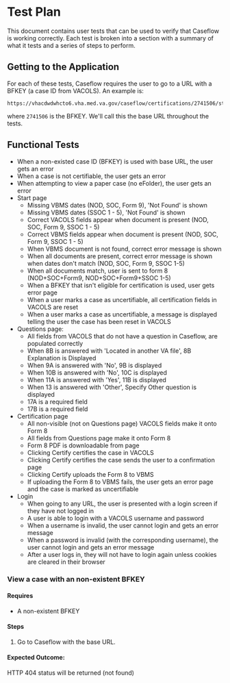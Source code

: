 # Test Plan

This document contains user tests that can be used to verify that Caseflow is working correctly. Each test is broken into a section with a summary of what it tests and a series of steps to perform.

## Getting to the Application

For each of these tests, Caseflow requires the user to go to a URL with a BFKEY (a case ID from VACOLS). An example is:

```
https://vhacdwdwhcto6.vha.med.va.gov/caseflow/certifications/2741506/start
```

where `2741506` is the BFKEY. We'll call this the base URL throughout the tests.

## Functional Tests

- When a non-existed case ID (BFKEY) is used with base URL, the user gets an error
- When a case is not certifiable, the user gets an error
- When attempting to view a paper case (no eFolder), the user gets an error
- Start page
  - Missing VBMS dates (NOD, SOC, Form 9), 'Not Found' is shown
  - Missing VBMS dates (SSOC 1 - 5), 'Not Found' is shown
  - Correct VACOLS fields appear when document is present (NOD, SOC, Form 9, SSOC 1 - 5)
  - Correct VBMS fields appear when document is present (NOD, SOC, Form 9, SSOC 1 - 5)
  - When VBMS document is not found, correct error message is shown
  - When all documents are present, correct error message is shown when dates don't match (NOD, SOC, Form 9, SSOC 1-5)
  - When all documents match, user is sent to form 8 (NOD+SOC+Form9, NOD+SOC+Form9+SSOC 1-5)
  - When a BFKEY that isn't eligible for certification is used, user gets error page
  - When a user marks a case as uncertifiable, all certification fields in VACOLS are reset
  - When a user marks a case as uncertifiable, a message is displayed telling the user the case has been reset in VACOLS
- Questions page: 
  - All fields from VACOLS that do not have a question in Caseflow, are populated correctly
  - When 8B is answered with 'Located in another VA file',  8B Explanation is Displayed
  - When 9A is answered with 'No', 9B is displayed
  - When 10B is answered with 'No', 10C is displayed
  - When 11A is answered with 'Yes', 11B is displayed
  - When 13 is answered with 'Other', Specify Other question is displayed
  - 17A is a required field
  - 17B is a required field
- Certification page
  - All non-visible (not on Questions page) VACOLS fields make it onto Form 8
  - All fields from Questions page make it onto Form 8
  - Form 8 PDF is downloadable from page
  - Clicking Certify certifies the case in VACOLS
  - Clicking Certify certifies the case sends the user to a confirmation page
  - Clicking Certify uploads the Form 8 to VBMS
  - If uploading the Form 8 to VBMS fails, the user gets an error page and the case is marked as uncertifiable
- Login
  - When going to any URL, the user is presented with a login screen if they have not logged in
  - A user is able to login with a VACOLS username and password
  - When a username is invalid, the user cannot login and gets an error message
  - When a password is invalid (with the corresponding username), the user cannot login and gets an error message
  - After a user logs in, they will not have to login again unless cookies are cleared in their browser

### View a case with an non-existent BFKEY

#### Requires

- A non-existent BFKEY

#### Steps

1. Go to Caseflow with the base URL.

#### Expected Outcome:

HTTP 404 status will be returned (not found)